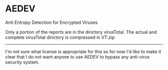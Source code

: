 # AEDEV

Anti Entropy Detection for Encrypted Viruses

Only a portion of the reports are in the dirictory virusTotal. The actual and complete virusTotal dirictory is compressed in VT.zip

---

I'm not sure what license is appropriate for this so for now I'd like to make it clear that I do not want anyone to use AEDEV to bypass any anti-virus security system.
